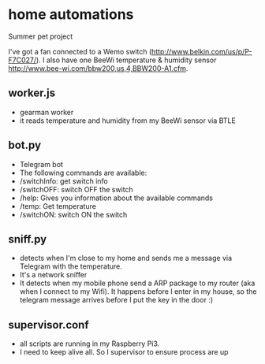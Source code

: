 # home automations
Summer pet project

I've got a fan connected to a Wemo switch (http://www.belkin.com/us/p/P-F7C027/).
I also have one BeeWi temperature & humidity sensor http://www.bee-wi.com/bbw200,us,4,BBW200-A1.cfm.

## worker.js
* gearman worker
* it reads temperature and humidity from my BeeWi sensor via BTLE

## bot.py
* Telegram bot
* The following commands are available:
 * /switchInfo: get switch info
 * /switchOFF: switch OFF the switch
 * /help: Gives you information about the available commands
 * /temp: Get temperature
 * /switchON: switch ON the switch

## sniff.py
* detects when I'm close to my home and sends me a message via Telegram with the temperature.
* It's a network sniffer
* It detects when my mobile phone send a ARP package to my router (aka when I connect to my Wifi). It happens before I enter in my house, so the telegram message arrives before I put the key in the door :)

## supervisor.conf
* all scripts are running in my Raspberry Pi3.
* I need to keep alive all. So I supervisor to ensure process are up
